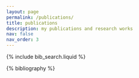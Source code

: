 ```yaml
---
layout: page
permalink: /publications/
title: publications
description: my publications and research works
nav: false
nav_order: 3
---
```


<!-- _pages/publications.md -->

<!-- Bibsearch Feature -->

{% include bib_search.liquid %}

<div class="publications">

{% bibliography %}

</div>
